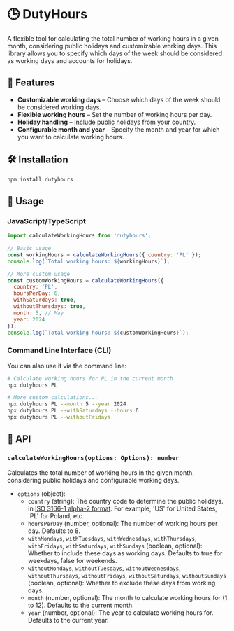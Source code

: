# 🕒 DutyHours

A flexible tool for calculating the total number of working hours in a given month, considering public holidays and customizable working days. This library allows you to specify which days of the week should be considered as working days and accounts for holidays.

## 🚀 Features

- **Customizable working days** – Choose which days of the week should be considered working days.
- **Flexible working hours** – Set the number of working hours per day.
- **Holiday handling** – Include public holidays from your country.
- **Configurable month and year** – Specify the month and year for which you want to calculate working hours.

## 🛠️ Installation

```bash
npm install dutyhours
```

## 📖 Usage

### JavaScript/TypeScript

```javascript
import calculateWorkingHours from 'dutyhours';

// Basic usage
const workingHours = calculateWorkingHours({ country: 'PL' });
console.log(`Total working hours: ${workingHours}`);

// More custom usage
const customWorkingHours = calculateWorkingHours({
  country: 'PL',
  hoursPerDay: 6,
  withSaturdays: true,
  withoutThursdays: true,
  month: 5, // May
  year: 2024
});
console.log(`Total working hours: ${customWorkingHours}`);
```

### Command Line Interface (CLI)

You can also use it via the command line:

```bash
# Calculate working hours for PL in the current month
npx dutyhours PL

# More custom calculations...
npx dutyhours PL --month 5 --year 2024
npx dutyhours PL --withSaturdays --hours 6
npx dutyhours PL --withoutFridays
```

## 🔧 API

### `calculateWorkingHours(options: Options): number`

Calculates the total number of working hours in the given month, considering public holidays and configurable working days.

- `options` (object):
  - `country` (string): The country code to determine the public holidays. In [ISO 3166-1 alpha-2 format](https://en.wikipedia.org/wiki/ISO_3166-1_alpha-2). For example, 'US' for United States, 'PL' for Poland, etc.
  - `hoursPerDay` (number, optional): The number of working hours per day. Defaults to 8.
  - `withMondays`, `withTuesdays`, `withWednesdays`, `withThursdays`, `withFridays`, `withSaturdays`, `withSundays` (boolean, optional): Whether to include these days as working days. Defaults to true for weekdays, false for weekends.
  - `withoutMondays`, `withoutTuesdays`, `withoutWednesdays`, `withoutThursdays`, `withoutFridays`, `withoutSaturdays`, `withoutSundays` (boolean, optional): Whether to exclude these days from working days.
  - `month` (number, optional): The month to calculate working hours for (1 to 12). Defaults to the current month.
  - `year` (number, optional): The year to calculate working hours for. Defaults to the current year.

